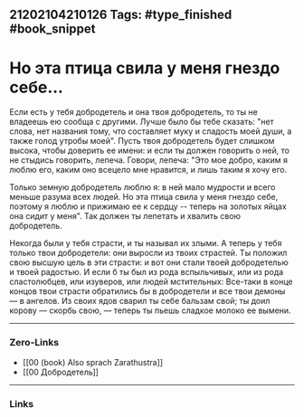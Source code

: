 21202104210126
Tags: #type_finished #book_snippet
---
# Но эта птица свила у меня гнездо себе...

Если есть у тебя добродетель и она твоя добродетель, то ты не владеешь ею сообща с другими.  Лучше было бы тебе сказать: "нет слова, нет названия тому, что составляет муку и сладость моей души, а также голод утробы моей". Пусть твоя добродетель будет слишком высока, чтобы доверить ее имени: и если ты должен говорить о ней, то не стыдись говорить, лепеча. Говори, лепеча: "Это мое добро, каким я люблю его, каким оно всецело мне нравится, и лишь таким я хочу его.

Только земную добродетель люблю я: в ней мало мудрости и всего меньше разума всех людей. Но эта птица свила у меня гнездо себе, поэтому я люблю и прижимаю ее к сердцу -- теперь на золотых яйцах она сидит у меня". Так должен ты лепетать и хвалить свою добродетель. 

Некогда были у тебя страсти, и ты называл их злыми. А теперь у тебя только твои добродетели: они выросли из твоих страстей. Ты положил свою высшую цель в эти страсти: и вот они стали твоей добродетелью и твоей радостью. И если б ты был из рода вспыльчивых, или из рода сластолюбцев, или изуверов, или людей мстительных: Все-таки в конце концов твои страсти обратились бы в добродетели и все твои демоны — в ангелов. Из своих ядов сварил ты себе бальзам свой; ты доил корову — скорбь свою, — теперь ты пьешь сладкое молоко ее вымени.

---
### Zero-Links
- [[00 (book) Also sprach Zarathustra]]
- [[00 Добродетель]]
---
### Links